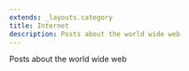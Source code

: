 ```yaml
---
extends: _layouts.category
title: Internet
description: Posts about the world wide web
---
```


Posts about the world wide web